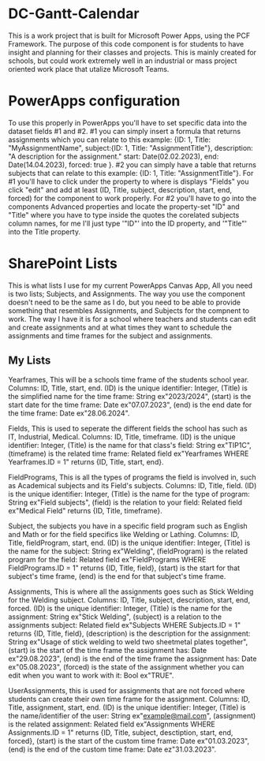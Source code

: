 # DC-Gantt-Calendar
This is a work project that is built for Microsoft Power Apps, using the PCF Framework. The purpose of this code component is for students to have insight and planning for their classes and projects. This is mainly created for schools, but could work extremely well in an industrial or mass project oriented work place that utalize Microsoft Teams.
# PowerApps configuration
To use this properly in PowerApps you'll have to set specific data into the dataset fields #1 and #2.
#1 you can simply insert a formula that returns assignments which you can relate to this example: {ID: 1, Title: "MyAssignmentName", subject:{ID: 1, Title: "AssignmentTitle"}, description: "A description for the assignment." start: Date(02.02.2023), end: Date(14.04.2023), forced: true }.
#2 you can simply have a table that returns subjects that can relate to this example: {ID: 1, Title: "AssignmentTitle"}.
For #1 you'll have to click under the property to where is displays "Fields" you click "edit" and add at least (ID, Title, subject, description, start, end, forced) for the component to work properly.
For #2 you'll have to go into the components Advanced properties and locate the property-set "ID" and "Title" where you have to type inside the quotes the corelated subjects column names, for me I'll just type '"ID"' into the ID property, and '"Title"' into the Title property.

# SharePoint Lists
This is what lists I use for my current PowerApps Canvas App, All you need is two lists; Subjects, and Assignments. The way you use the component doesn't need to be the same as I do, but you need to be able to provide something that resembles Assignments, and Subjects for the compnent to work. The way I have it is for a school where teachers and students can edit and create assignments and at what times they want to schedule the assignments and time frames for the subject and assignments.
## My Lists
Yearframes, This will be a schools time frame of the students school year.
  Columns: ID, Title, start, end.
  (ID) is the unique identifier: Integer, (Title) is the simplified name for the time frame: String ex"2023/2024",
  (start) is the start date for the time frame: Date ex"07.07.2023", (end) is the end date for the time frame: Date ex"28.06.2024".

Fields, This is used to seperate the different fields the school has such as IT, Industrial, Medical.
  Columns: ID, Title, timeframe.
  (ID) is the unique identifier: Integer, (Title) is the name for that class's field: String ex"TIP1C",
  (timeframe) is the related time frame: Related field ex"Yearframes WHERE Yearframes.ID = 1" returns {ID, Title, start, end}.

FieldPrograms, This is all the types of programs the field is involved in, such as Academical subjects and its Field's subjects.
  Columns: ID, Title, field.
  (ID) is the unique identifier: Integer, (Title) is the name for the type of program: String ex"Field subjects",
  (field) is the relation to your field: Related field ex"Medical Field" returns {ID, Title, timeframe}.

Subject, the subjects you have in a specific field program such as English and Math or for the field specifics like Welding or Lathing.
  Columns: ID, Title, fieldProgram, start, end.
  (ID) is the unique identifier: Integer, (Title) is the name for the subject: String ex"Welding",
  (fieldProgram) is the related program for the field: Related field ex"FieldPrograms WHERE FieldPrograms.ID = 1" returns {ID, Title, field},
  (start) is the start for that subject's time frame, (end) is the end for that subject's time frame.

Assignments, This is where all the assignments goes such as Stick Welding for the Welding subject.
  Columns: ID, Title, subject, description, start, end, forced.
  (ID) is the unique identifier: Integer, (Title) is the name for the assignment: String ex"Stick Welding",
  (subject) is a relation to the assignments subject: Related field ex"Subjects WHERE Subjects.ID = 1" returns {ID, Title, field},
  (description) is the description for the assignment: String ex"Usage of stick welding to weld two sheetmetal plates together",
  (start) is the start of the time frame the assignment has: Date ex"29.08.2023",
  (end) is the end of the time frame the assignment has: Date ex"05.08.2023",
  (forced) is the state of the assignment whether you can edit when you want to work with it: Bool ex"TRUE".

UserAssignments, this is used for assignments that are not forced where students can create their own time frame for the assignment.
  Columns: ID, Title, assignment, start, end.
  (ID) is the unique identifier: Integer, (Title) is the name/identifier of the user: String ex"example@mail.com",
  (assignment) is the related assignment: Related field ex"Assignments WHERE Assignments.ID = 1" returns {ID, Title, subject, desctiption, start, end, forced},
  (start) is the start of the custom time frame: Date ex"01.03.2023",
  (end) is the end of the custom time frame: Date ez"31.03.2023".
